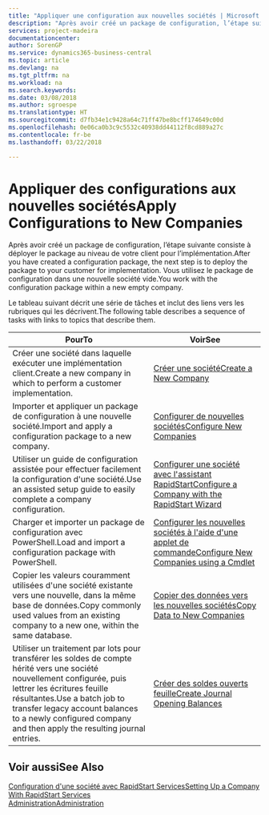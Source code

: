 ```yaml
---
title: "Appliquer une configuration aux nouvelles sociétés | Microsoft Docs"
description: "Après avoir créé un package de configuration, l’étape suivante consiste à déployer le package au niveau de votre client pour l’implémentation. Vous utilisez la configuration avec une nouvelle société vide."
services: project-madeira
documentationcenter: 
author: SorenGP
ms.service: dynamics365-business-central
ms.topic: article
ms.devlang: na
ms.tgt_pltfrm: na
ms.workload: na
ms.search.keywords: 
ms.date: 03/08/2018
ms.author: sgroespe
ms.translationtype: HT
ms.sourcegitcommit: d7fb34e1c9428a64c71ff47be8bcff174649c00d
ms.openlocfilehash: 0e06ca0b3c9c5532c40938dd44112f8cd889a27c
ms.contentlocale: fr-be
ms.lasthandoff: 03/22/2018

---
```

# <a name="apply-configurations-to-new-companies"></a><span data-ttu-id="312df-104">Appliquer des configurations aux nouvelles sociétés</span><span class="sxs-lookup"><span data-stu-id="312df-104">Apply Configurations to New Companies</span></span>
<span data-ttu-id="312df-105">Après avoir créé un package de configuration, l’étape suivante consiste à déployer le package au niveau de votre client pour l’implémentation.</span><span class="sxs-lookup"><span data-stu-id="312df-105">After you have created a configuration package, the next step is to deploy the package to your customer for implementation.</span></span> <span data-ttu-id="312df-106">Vous utilisez le package de configuration dans une nouvelle société vide.</span><span class="sxs-lookup"><span data-stu-id="312df-106">You work with the configuration package within a new empty company.</span></span>  

 <span data-ttu-id="312df-107">Le tableau suivant décrit une série de tâches et inclut des liens vers les rubriques qui les décrivent.</span><span class="sxs-lookup"><span data-stu-id="312df-107">The following table describes a sequence of tasks with links to topics that describe them.</span></span>

|<span data-ttu-id="312df-108">**Pour**</span><span class="sxs-lookup"><span data-stu-id="312df-108">**To**</span></span>|<span data-ttu-id="312df-109">**Voir**</span><span class="sxs-lookup"><span data-stu-id="312df-109">**See**</span></span>|  
|------------|-------------|  
|<span data-ttu-id="312df-110">Créer une société dans laquelle exécuter une implémentation client.</span><span class="sxs-lookup"><span data-stu-id="312df-110">Create a new company in which to perform a customer implementation.</span></span>|[<span data-ttu-id="312df-111">Créer une société</span><span class="sxs-lookup"><span data-stu-id="312df-111">Create a New Company</span></span>](admin-how-to-create-a-new-company.md)|  
|<span data-ttu-id="312df-112">Importer et appliquer un package de configuration à une nouvelle société.</span><span class="sxs-lookup"><span data-stu-id="312df-112">Import and apply a configuration package to a new company.</span></span>|[<span data-ttu-id="312df-113">Configurer de nouvelles sociétés</span><span class="sxs-lookup"><span data-stu-id="312df-113">Configure New Companies</span></span>](admin-how-to-configure-new-companies.md)|  
|<span data-ttu-id="312df-114">Utiliser un guide de configuration assistée pour effectuer facilement la configuration d'une société.</span><span class="sxs-lookup"><span data-stu-id="312df-114">Use an assisted setup guide to easily complete a company configuration.</span></span>|[<span data-ttu-id="312df-115">Configurer une société avec l'assistant RapidStart</span><span class="sxs-lookup"><span data-stu-id="312df-115">Configure a Company with the RapidStart Wizard</span></span>](admin-how-to-configure-a-company-with-the-rapidstart-wizard.md)|
|<span data-ttu-id="312df-116">Charger et importer un package de configuration avec PowerShell.</span><span class="sxs-lookup"><span data-stu-id="312df-116">Load and import a configuration package with PowerShell.</span></span>|[<span data-ttu-id="312df-117">Configurer les nouvelles sociétés à l'aide d'une applet de commande</span><span class="sxs-lookup"><span data-stu-id="312df-117">Configure New Companies using a Cmdlet</span></span>](admin-how-to-configure-new-companies-using-a-cmdlet.md)|
|<span data-ttu-id="312df-118">Copier les valeurs couramment utilisées d'une société existante vers une nouvelle, dans la même base de données.</span><span class="sxs-lookup"><span data-stu-id="312df-118">Copy commonly used values from an existing company to a new one, within the same database.</span></span>|[<span data-ttu-id="312df-119">Copier des données vers les nouvelles sociétés</span><span class="sxs-lookup"><span data-stu-id="312df-119">Copy Data to New Companies</span></span>](admin-how-to-copy-data-to-new-companies.md)|  
|<span data-ttu-id="312df-120">Utiliser un traitement par lots pour transférer les soldes de compte hérité vers une société nouvellement configurée, puis lettrer les écritures feuille résultantes.</span><span class="sxs-lookup"><span data-stu-id="312df-120">Use a batch job to transfer legacy account balances to a newly configured company and then apply the resulting journal entries.</span></span>|[<span data-ttu-id="312df-121">Créer des soldes ouverts feuille</span><span class="sxs-lookup"><span data-stu-id="312df-121">Create Journal Opening Balances</span></span>](admin-how-to-create-journal-opening-balances.md)|  

## <a name="see-also"></a><span data-ttu-id="312df-122">Voir aussi</span><span class="sxs-lookup"><span data-stu-id="312df-122">See Also</span></span>  
[<span data-ttu-id="312df-123">Configuration d'une société avec RapidStart Services</span><span class="sxs-lookup"><span data-stu-id="312df-123">Setting Up a Company With RapidStart Services</span></span>](admin-set-up-a-company-with-rapidstart.md)  
[<span data-ttu-id="312df-124">Administration</span><span class="sxs-lookup"><span data-stu-id="312df-124">Administration</span></span>](admin-setup-and-administration.md)

